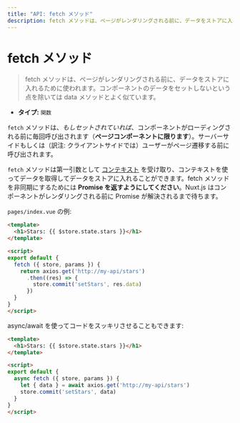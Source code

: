 ```yaml
---
title: "API: fetch メソッド"
description: fetch メソッドは、ページがレンダリングされる前に、データをストアに入れるために使われます。コンポーネントのデータをセットしないという点を除いては data メソッドとよく似ています。
---
```


<!-- title: "API: The fetch Method" -->
<!-- description: The fetch method is used to fill the store before rendering the page, it's like the data method except it doesn't set the component data. -->

<!-- # The fetch Method -->

# fetch メソッド

<!-- \> The fetch method is used to fill the store before rendering the page, it's like the data method except it doesn't set the component data. -->

> fetch メソッドは、ページがレンダリングされる前に、データをストアに入れるために使われます。コンポーネントのデータをセットしないという点を除いては data メソッドとよく似ています。

<!-- - **Type:** `Function` -->

- **タイプ:** `関数`

<!-- The `fetch` method, *if set*, is called every time before loading the component (**only for pages components**). It can be called from the server-side or before navigating to the corresponding route. -->

`fetch` メソッドは、*もしセットされていれば*、コンポーネントがローディングされる前に毎回呼び出されます（**ページコンポーネントに限ります**）。サーバーサイドもしくは（訳注: クライアントサイドでは）ユーザーがページ遷移する前に呼び出されます。

<!-- The `fetch` method receives [the context](/api#context) as the first argument, we can use it to fetch some data and fill the store. To make the fetch method asynchronous, **return a Promise**, nuxt.js will wait for the promise to be resolved before rendering the Component. -->

`fetch` メソッドは第一引数として [コンテキスト](/api#コンテキスト) を受け取り、コンテキストを使ってデータを取得してデータをストアに入れることができます。fetch メソッドを非同期にするためには **Promise を返すようにしてください**。Nuxt.js はコンポーネントがレンダリングされる前に Promise が解決されるまで待ちます。

<!-- Example of `pages/index.vue`: -->

`pages/index.vue` の例:

```html
<template>
  <h1>Stars: {{ $store.state.stars }}</h1>
</template>

<script>
export default {
  fetch ({ store, params }) {
    return axios.get('http://my-api/stars')
      .then((res) => {
        store.commit('setStars', res.data)
      })
  }
}
</script>
```

<!-- You can also use async/await to make your code cleaner: -->

async/await を使ってコードをスッキリさせることもできます:

```html
<template>
  <h1>Stars: {{ $store.state.stars }}</h1>
</template>

<script>
export default {
  async fetch ({ store, params }) {
    let { data } = await axios.get('http://my-api/stars')
    store.commit('setStars', data)
  }
}
</script>
```
